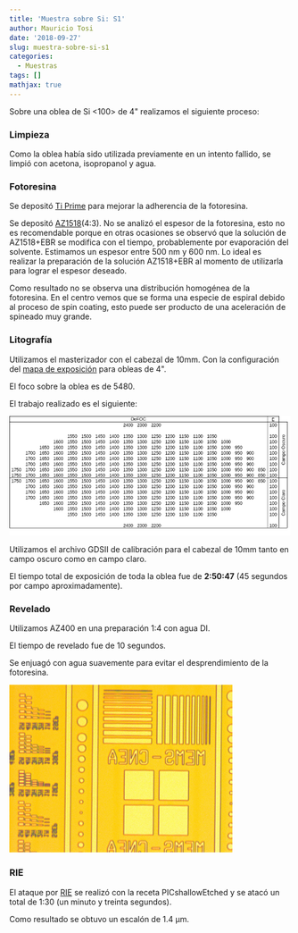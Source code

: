 ```yaml
---
title: 'Muestra sobre Si: S1'
author: Mauricio Tosi
date: '2018-09-27'
slug: muestra-sobre-si-s1
categories:
  - Muestras
tags: []
mathjax: true
---
```


Sobre una oblea de Si <100> de 4" realizamos el siguiente proceso:

### Limpieza

Como la oblea había sido utilizada previamente en un intento fallido, se limpió con acetona, isopropanol y agua.

### Fotoresina

Se depositó [Ti Prime](/recetas/ti-prime) para mejorar la adherencia de la fotoresina.

Se depositó [AZ1518](/recetas/az1518)(4:3). No se analizó el espesor de la fotoresina, esto no es recomendable porque en otras ocasiones se observó que la solución de AZ1518+EBR se modifica con el tiempo, probablemente por evaporación del solvente. Estimamos un espesor entre 500 nm y 600 nm. Lo ideal es realizar la preparación de la solución AZ1518+EBR al momento de utilizarla para lograr el espesor deseado.

Como resultado no se observa una distribución homogénea de la fotoresina. En el centro vemos que se forma una especie de espiral debido al proceso de spin coating, esto puede ser producto de una aceleración de spineado muy grande.

### Litografía

Utilizamos el masterizador con el cabezal de 10mm. Con la configuración del [mapa de exposición](/recetas/dwl-mapa-exp) para obleas de 4". 

El foco sobre la oblea es de 5480.

El trabajo realizado es el siguiente:

<img src="/images/muestras/muestra-sobre-si-s1/muestra2_mapa.png" alt="mapaexp" width="700"/>

Utilizamos el archivo GDSII de calibración para el cabezal de 10mm tanto en campo oscuro como en campo claro.

El tiempo total de exposición de toda la oblea fue de **2:50:47** (45 segundos por campo aproximadamente).

### Revelado

Utilizamos AZ400 en una preparación 1:4 con agua DI.

El tiempo de revelado fue de 10 segundos.

Se enjuagó con agua suavemente para evitar el desprendimiento de la fotoresina. 

<img src="/images/muestras/muestra-sobre-si-s1/CAL_CO_E100_0012.jpg" alt="mapaexp" width="400"/>


### RIE

El ataque por [RIE](/equipos/rie) se realizó con la receta PICshallowEtched y se atacó un total de 1:30 (un minuto y treinta segundos). 

Como resultado se obtuvo un escalón de 1.4 µm.

